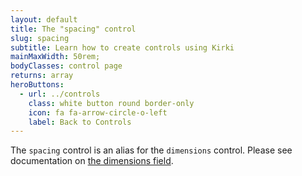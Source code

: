 ```yaml
---
layout: default
title: The "spacing" control
slug: spacing
subtitle: Learn how to create controls using Kirki
mainMaxWidth: 50rem;
bodyClasses: control page
returns: array
heroButtons:
  - url: ../controls
    class: white button round border-only
    icon: fa fa-arrow-circle-o-left
    label: Back to Controls
---
```


The `spacing` control is an alias for the `dimensions` control. Please see documentation on [the dimensions field](https://aristath.github.io/kirki/docs/controls/dimensions.html).
